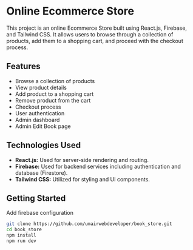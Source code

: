 # Online Ecommerce Store

This project is an online Ecommerce Store built using React.js, Firebase, and Tailwind CSS. It allows users to browse through a collection of products, add them to a shopping cart, and proceed with the checkout process.

## Features

- Browse a collection of products
- View product details
- Add product to a shopping cart
- Remove product from the cart
- Checkout process
- User authentication
- Admin dashboard
- Admin Edit Book page

## Technologies Used

- **React.js:** Used for server-side rendering and routing.
- **Firebase:** Used for backend services including authentication and database (Firestore).
- **Tailwind CSS:** Utilized for styling and UI components.

## Getting Started
Add firebase configuration
```bash
git clone https://github.com/umairwebdeveloper/book_store.git
cd book_store
npm install
npm run dev
```

